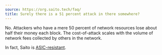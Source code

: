 ```yaml
---
source: https://org.saito.tech/faq/
title: Surely there is a 51 percent attack in there somewhere?
---
```


No. Attackers who have a mere 50 percent of network resources lose about half their money each block. The cost-of-attack scales with the volume of network fees collected by others in the network.

In fact, Saito is [ASIC-resistant](https://medium.com/4svio/saito-303a7884ef18).
